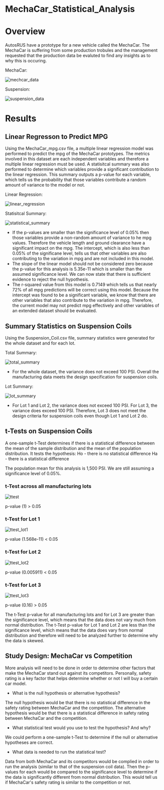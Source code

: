 # MechaCar_Statistical_Analysis

# Overview
AutosRUS have a prototype for a new vehicle called the MechaCar. The MechaCar is suffering from some production trobules and the management requested that the production data be evaluted to find any insights as to why this is occuring. 

MechaCar:

![mechcar_data](https://user-images.githubusercontent.com/71397190/106395905-6db42c00-63ca-11eb-87c3-adf135963ce3.PNG)

Suspension:

![suspension_data](https://user-images.githubusercontent.com/71397190/106395907-6db42c00-63ca-11eb-9d0d-431b061c0208.PNG)

# Results
## Linear Regresson to Predict MPG
Using the MechaCar_mpg.csv file, a multiple linear regression model was performed to predict the mpg of the MechaCar prototypes. The metrics involved in this dataset are each independent variables and therefore a multiple linear regression must be used.
A statisitcal summary was also performed to determine which variables provide a significant contribution to the linear regression. This summary outputs a p-value for each variable, which tells us the probability that those variables contribute a random amount of variance to the model or not.

Linear Regression:

![linear_regression](https://user-images.githubusercontent.com/71397190/106395903-6d1b9580-63ca-11eb-9fcd-535071b49561.PNG)

Statisitcal Summary:

![statistical_summary](https://user-images.githubusercontent.com/71397190/106395906-6db42c00-63ca-11eb-9207-ff4cc63eebeb.PNG)

- If the p-values are smaller than the significance level of 0.05% then those variables provide a non-random amount of variance to he mpg values. Therefore the vehicle length and ground clearance have a significant impact on the mpg. The intercept, which is also less than 0.05% of the significane level, tells us that other variables are also contributing to the variation in mpg and are not included in this model.
- The slope of the linear model should not be considered zero because the p-value for this analysis is 5.35e-11 which is smaller than the assumed significance level. We can now state that there is sufficient evidence to reject the null hypothesis.
- The r-squared value from this model is 0.7149 which tells us that nearly 72% of all mpg predictions will be correct using this model. Because the intercept was found to be a significant variable, we know that there are other variables that also contribute to the variation in mpg. Therefore, the current model may not predict mpg effectively and other variables of an extended dataset should be evaluated.

## Summary Statistics on Suspension Coils
Using the Suspension_Coil.csv file, summary statistics were generated for the whole dataset and for each lot.

Total Summary:

![total_summary](https://user-images.githubusercontent.com/71397190/106395908-6db42c00-63ca-11eb-833a-697219547da2.PNG)

- For the whole dataset, the variance does not exceed 100 PSI. Overall the manufacturing data meets the design specification for suspension coils.

Lot Summary:

![lot_summary](https://user-images.githubusercontent.com/71397190/106395904-6d1b9580-63ca-11eb-86cb-6dc934b51b5c.PNG)

- For Lot 1 and Lot 2, the variance does not exceed 100 PSI. For Lot 3, the variance does exceed 100 PSI. Therefore, Lot 3 does not meet the design criteria for suspension coils even though Lot 1 and Lot 2 do.

## t-Tests on Suspension Coils
A one-sample t-Test determines if there is a statistical difference between the mean of the sample distribution and the mean of the population distribution. It tests the hypothesis:
Ho - there is no statistical difference
Ha - there is a statistical difference

The population mean for this analysis is 1,500 PSI. We are still assuming a significance level of 0.05%.


### t-Test across all manufacturing lots

![ttest](https://user-images.githubusercontent.com/71397190/106395909-6db42c00-63ca-11eb-8b12-ca4bf1697394.PNG)

 p-value (1) > 0.05

### t-Test for Lot 1

![ttest_lot1](https://user-images.githubusercontent.com/71397190/106395910-6db42c00-63ca-11eb-8ed5-8b40c9610328.PNG)

p-value (1.568e-11) < 0.05

### t-Test for Lot 2

![ttest_lot2](https://user-images.githubusercontent.com/71397190/106395911-6e4cc280-63ca-11eb-9d3d-f478fdcaa964.PNG)

p-value (0.005911) < 0.05

### t-Test for Lot 3

![ttest_lot3](https://user-images.githubusercontent.com/71397190/106395912-6e4cc280-63ca-11eb-9864-10f02a21ce5f.PNG)

p-value (0.16) > 0.05

The t-Test p-value for all manufacturing lots and for Lot 3 are greater than the significance level, which means that the data does not vary much from normal distribution.
The t-Test p-value for Lot 1 and Lot 2 are  less than the significance level, which means that the data does vary from normal distribution and therefore will need to be analyzed further to determine why the data is skewed.

## Study Design: MechaCar vs Competition
More analysis will need to be done in order to determine other factors that make the MechaCar stand out against its competitors. Personally, safety rating is a key factor that helps determine whether or not I will buy a certain car model.

- What is the null hypothesis or alternative hypothesis?

The null hypothesis would be that there is no statistical difference in the safety rating between MechaCar and the competition. The alternative hypothesis would be that there is a statistical difference in safety rating between MechaCar and the competition.

- What statistical test would you use to test the hypothesis? And why?

We could perform a one-sample t-Test to determine if the null or alternative hypotheses are correct.

- What data is needed to run the statistical test?

Data from both MechaCar and its competitors would be complied in order to run the analysis (similar to that of the suspension coil data). Then the p-values for each would be compared to the significance level to determine if the data is significantly different from normal distribution. This would tell us if MechaCar's safety rating is similar to the competition or not.
